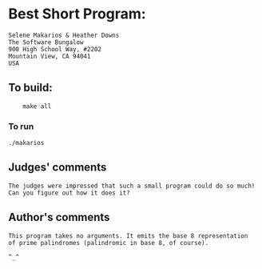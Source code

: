 # Best Short Program:

    Selene Makarios & Heather Downs
    The Software Bungalow
    900 High School Way, #2202
    Mountain View, CA 94041
    USA

## To build:

        make all

### To run

	./makarios

## Judges' comments

    The judges were impressed that such a small program could do so much!
    Can you figure out how it does it?

## Author's comments

    This program takes no arguments. It emits the base 8 representation
    of prime palindromes (palindromic in base 8, of course).

    ^_^
